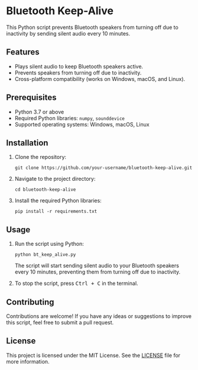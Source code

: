 <h1>Bluetooth Keep-Alive</h1>

<p>This Python script prevents Bluetooth speakers from turning off due to inactivity by sending silent audio every 10 minutes.</p>

<h2>Features</h2>

<ul>
  <li>Plays silent audio to keep Bluetooth speakers active.</li>
  <li>Prevents speakers from turning off due to inactivity.</li>
  <li>Cross-platform compatibility (works on Windows, macOS, and Linux).</li>
</ul>

<h2>Prerequisites</h2>

<ul>
  <li>Python 3.7 or above</li>
  <li>Required Python libraries: <code>numpy</code>, <code>sounddevice</code></li>
  <li>Supported operating systems: Windows, macOS, Linux</li>
</ul>

<h2>Installation</h2>

<ol>
  <li>Clone the repository:</li>

  <pre><code>git clone https://github.com/your-username/bluetooth-keep-alive.git</code></pre>

  <li>Navigate to the project directory:</li>

  <pre><code>cd bluetooth-keep-alive</code></pre>

  <li>Install the required Python libraries:</li>

  <pre><code>pip install -r requirements.txt</code></pre>
</ol>

<h2>Usage</h2>

<ol>
  <li>Run the script using Python:</li>

  <pre><code>python bt_keep_alive.py</code></pre>

  <p>The script will start sending silent audio to your Bluetooth speakers every 10 minutes, preventing them from turning off due to inactivity.</p>

  <li>To stop the script, press <kbd>Ctrl + C</kbd> in the terminal.</li>
</ol>

<h2>Contributing</h2>

<p>Contributions are welcome! If you have any ideas or suggestions to improve this script, feel free to submit a pull request.</p>

<h2>License</h2>

<p>This project is licensed under the MIT License. See the <a href="LICENSE">LICENSE</a> file for more information.</p>
